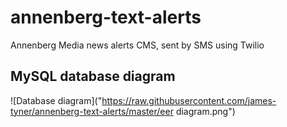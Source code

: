 # annenberg-text-alerts
Annenberg Media news alerts CMS, sent by SMS using Twilio

## MySQL database diagram
![Database diagram]("https://raw.githubusercontent.com/james-tyner/annenberg-text-alerts/master/eer diagram.png")
